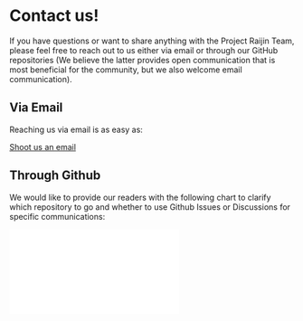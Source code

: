 # Contact us!

If you have questions or want to share anything with the Project Raijin Team,
please feel free to reach out to us either via email or through our GitHub repositories (We believe
the latter provides open communication that is most beneficial for the community, but we also welcome
email communication).

## Via Email

Reaching us via email is as easy as:

<span class="d-flex justify-content-center py-4">
    <a href="mailto:projectraijin@googlegroups.com" role="button" class="btn btn-light btn-lg">
        Shoot us an email
    </a>
</span>

## Through Github

We would like to provide our readers with the following chart to clarify which repository to go and
whether to use Github Issues or Discussions for specific communications:

<object data="_static/how_to_communicate_through_github.pdf?#scrollbar=0&toolbar=0&navpanes=0" type="application/pdf" width="930" height="527">
    <embed src="_static/how_to_communicate_through_github.pdf" type="application/pdf">
</object>
